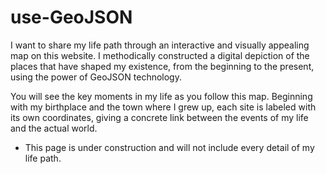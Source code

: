 # use-GeoJSON

I want to share my life path through an interactive and visually appealing map on this website. I methodically constructed a digital depiction of the places that have shaped my existence, from the beginning to the present, using the power of GeoJSON technology.

You will see the key moments in my life as you follow this map. Beginning with my birthplace and the town where I grew up, each site is labeled with its own coordinates, giving a concrete link between the events of my life and the actual world.

* This page is under construction and will not include every detail of my life path.

